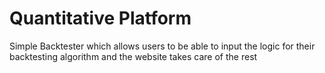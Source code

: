 # Quantitative Platform

Simple Backtester which allows users to be able to input the logic for their backtesting algorithm and the website takes care of the rest


